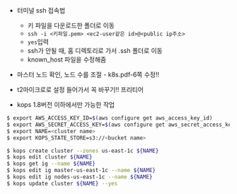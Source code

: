 - 터미널 ssh 접속법
  - 키 파일을 다운로드한 폴더로 이동
  - `ssh -i <키파일.pem> <ec2-user같은 id>@<public ip주소>`
  - `yes`입력
  - ssh가 안될 때, 홈 디렉토리로 가서 .ssh 폴더로 이동
  - known_host 파일을 수정해줌



- 마스터 노드 확인, 노드 수를 조절 - k8s.pdf-6쪽 수정!!
- t2마이크로로 설정 들어가서 꼭 바꾸기!! 프리티어
- kops 1.8버전 이하에서만 가능한 작업

```bash
$ export AWS_ACCESS_KEY_ID=$(aws configure get aws_access_key_id)
$ export AWS_SECRET_ACCESS_KEY=$(aws configure get aws_secret_access_key)
$ export NAME=<cluster name>
$ export KOPS_STATE_STORE=s3://<bucket name>

$ kops create cluster --zones us-east-1c ${NAME}
$ kops edit cluster ${NAME}
$ kops get ig --name ${NAME}
$ kops edit ig master-us-east-1c --name ${NAME} 
$ kops edit ig nodes-us-east-1c --name ${NAME}
$ kops update cluster ${NAME} --yes
```

